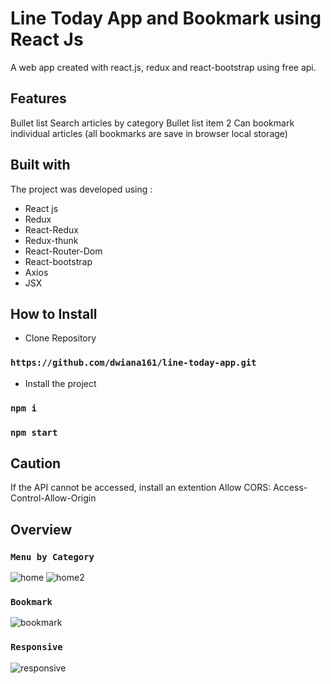 # Line Today App and Bookmark using React Js

A web app created with react.js, redux and react-bootstrap using free api.

## Features

Bullet list Search articles by category
Bullet list item 2 Can bookmark individual articles (all bookmarks are save in browser local storage)
 
## Built with

The project was developed using :
* React js
* Redux
* React-Redux
* Redux-thunk
* React-Router-Dom
* React-bootstrap
* Axios
* JSX

## How to Install

* Clone Repository

### `https://github.com/dwiana161/line-today-app.git`

* Install the project
### `npm i`

### `npm start`

## Caution

If the API cannot be accessed, install an extention Allow CORS: Access-Control-Allow-Origin

## Overview
### `Menu by Category`
![home](https://user-images.githubusercontent.com/55675935/133089137-cd600c97-a84e-4277-8262-50eb6f9a4b7a.png)
![home2](https://user-images.githubusercontent.com/55675935/133089639-392c6b87-bb34-4161-98b7-82f2e18fe1bc.png)

### `Bookmark`
![bookmark](https://user-images.githubusercontent.com/55675935/133089663-ffde0288-bfa5-4636-be7a-d5ab5cea76c7.png)

### `Responsive`
![responsive](https://user-images.githubusercontent.com/55675935/133089677-190c793c-c06c-4bba-9db9-7998925f06f2.png)

